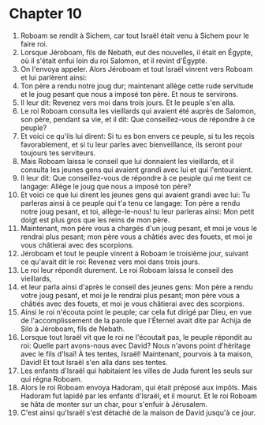 # Chapter 10

1. Roboam se rendit à Sichem, car tout Israël était venu à Sichem pour le faire roi.
2. Lorsque Jéroboam, fils de Nebath, eut des nouvelles, il était en Égypte, où il s'était enfui loin du roi Salomon, et il revint d'Égypte.
3. On l'envoya appeler. Alors Jéroboam et tout Israël vinrent vers Roboam et lui parlèrent ainsi:
4. Ton père a rendu notre joug dur; maintenant allège cette rude servitude et le joug pesant que nous a imposé ton père. Et nous te servirons.
5. Il leur dit: Revenez vers moi dans trois jours. Et le peuple s'en alla.
6. Le roi Roboam consulta les vieillards qui avaient été auprès de Salomon, son père, pendant sa vie, et il dit: Que conseillez-vous de répondre à ce peuple?
7. Et voici ce qu'ils lui dirent: Si tu es bon envers ce peuple, si tu les reçois favorablement, et si tu leur parles avec bienveillance, ils seront pour toujours tes serviteurs.
8. Mais Roboam laissa le conseil que lui donnaient les vieillards, et il consulta les jeunes gens qui avaient grandi avec lui et qui l'entouraient.
9. Il leur dit: Que conseillez-vous de répondre à ce peuple qui me tient ce langage: Allège le joug que nous a imposé ton père?
10. Et voici ce que lui dirent les jeunes gens qui avaient grandi avec lui: Tu parleras ainsi à ce peuple qui t'a tenu ce langage: Ton père a rendu notre joug pesant, et toi, allège-le-nous! tu leur parleras ainsi: Mon petit doigt est plus gros que les reins de mon père.
11. Maintenant, mon père vous a chargés d'un joug pesant, et moi je vous le rendrai plus pesant; mon père vous a châtiés avec des fouets, et moi je vous châtierai avec des scorpions.
12. Jéroboam et tout le peuple vinrent à Roboam le troisième jour, suivant ce qu'avait dit le roi: Revenez vers moi dans trois jours.
13. Le roi leur répondit durement. Le roi Roboam laissa le conseil des vieillards,
14. et leur parla ainsi d'après le conseil des jeunes gens: Mon père a rendu votre joug pesant, et moi je le rendrai plus pesant; mon père vous a châtiés avec des fouets, et moi je vous châtierai avec des scorpions.
15. Ainsi le roi n'écouta point le peuple; car cela fut dirigé par Dieu, en vue de l'accomplissement de la parole que l'Éternel avait dite par Achija de Silo à Jéroboam, fils de Nebath.
16. Lorsque tout Israël vit que le roi ne l'écoutait pas, le peuple répondit au roi: Quelle part avons-nous avec David? Nous n'avons point d'héritage avec le fils d'Isaï! À tes tentes, Israël! Maintenant, pourvois à ta maison, David! Et tout Israël s'en alla dans ses tentes.
17. Les enfants d'Israël qui habitaient les villes de Juda furent les seuls sur qui régna Roboam.
18. Alors le roi Roboam envoya Hadoram, qui était préposé aux impôts. Mais Hadoram fut lapidé par les enfants d'Israël, et il mourut. Et le roi Roboam se hâta de monter sur un char, pour s'enfuir à Jérusalem.
19. C'est ainsi qu'Israël s'est détaché de la maison de David jusqu'à ce jour.

